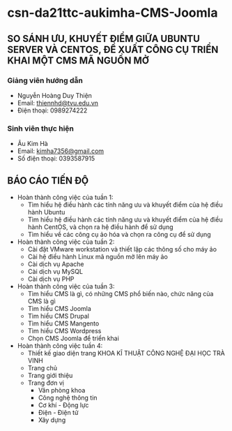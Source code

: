 # csn-da21ttc-aukimha-CMS-Joomla
## SO SÁNH ƯU, KHUYẾT ĐIỂM GIỮA UBUNTU SERVER VÀ CENTOS, ĐỀ XUẤT CÔNG CỤ TRIỂN KHAI MỘT CMS MÃ NGUỒN MỞ ##
### Giảng viên hướng dẫn ###
  - Nguyễn Hoàng Duy Thiện
  - Email: thiennhd@tvu.edu.vn
  - Điện thoại: 0989274222
### Sinh viên thực hiện ###
  - Âu Kim Hà 
  - Email: kimha7356@gmail.com
  - Số điện thoại: 0393587915
## BÁO CÁO TIẾN ĐỘ ##
- Hoàn thành công việc của tuần 1:
  - Tìm hiểu hệ điều hành các tính năng ưu và khuyết điểm của hệ điều hành Ubuntu
  - Tìm hiểu hệ điều hành các tính năng ưu và khuyết điểm của hệ điều hành CentOS, và chọn ra hệ điều hành để sử dụng
  - Tìm hiểu về các công cụ ảo hóa và chọn ra công cụ để sử dụng
- Hoàn thành công việc của tuần 2:
  - Cài đặt VMware workstation và thiết lập các thông số cho máy ảo 
  -	Cài hệ điều hành Linux mã nguồn mở lên máy ảo
  -	Cài dịch vụ Apache
  - Cài dịch vụ MySQL
  - Cài dịch vụ PHP 
- Hoàn thành công việc của tuần 3:
  - Tìm hiểu CMS là gì, có những CMS phổ biến nào, chức năng của CMS là gì
  - Tìm hiểu CMS Joomla
  - Tìm hiểu CMS Drupal
  - Tìm hiểu CMS Mangento
  - Tìm hiểu CMS Wordpress
  - Chọn CMS Joomla để triển khai
- Hoàn thành công việc tuần 4:
  - Thiết kế giao diện trang KHOA KĨ THUẬT CÔNG NGHỆ ĐẠI HỌC TRÀ VINH
  - Trang chủ
  - Trang giới thiệu  
  - Trang đơn vị  
    - Văn phòng khoa
    - Công nghệ thông tin
    - Cơ khí - Động lực
    - Điện - Điện tử
    - Xây dựng 


